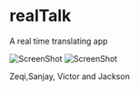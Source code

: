 # realTalk
A real time translating app


![ScreenShot](https://raw.github.com/zeqicui/realTalk/master/screen1.png)
![ScreenShot](https://raw.github.com/zeqicui/realTalk/master/screen2.png)

Zeqi,Sanjay, Victor and Jackson
